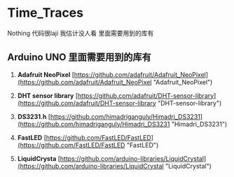 # Time_Traces
Nothing
代码很laji 
我估计没人看
里面需要用到的库有

**Arduino UNO**
里面需要用到的库有
- 

1. **Adafruit NeoPixel**
[https://github.com/adafruit/Adafruit_NeoPixel](https://github.com/adafruit/Adafruit_NeoPixel "Adafruit_NeoPixel")

1. **DHT sensor library**
[https://github.com/adafruit/DHT-sensor-library](https://github.com/adafruit/DHT-sensor-library "DHT-sensor-library")

1. **DS3231.h**
[https://github.com/himadriganguly/Himadri_DS3231](https://github.com/himadriganguly/Himadri_DS3231 "Himadri_DS3231")

1. **FastLED**
[https://github.com/FastLED/FastLED](https://github.com/FastLED/FastLED "FastLED")
1. **LiquidCrysta**  [https://github.com/arduino-libraries/LiquidCrystal](https://github.com/arduino-libraries/LiquidCrystal "LiquidCrystal")
 

